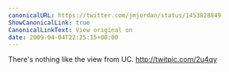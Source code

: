 ```yaml
---
canonicalURL: https://twitter.com/jmjordan/status/1453828849
ShowCanonicalLink: true
CanonicalLinkText: View original on
date: 2009-04-04T22:25:15+00:00
---
```

There's nothing like the view from UC.  http://twitpic.com/2u4qy